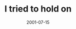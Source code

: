 ---
layout: base.njk
title : 'I tried to hold on' 
view_title : 'I tried to hold on' 
year : '2001' 
date : '2001-07-15' 
img_file : '/drawing/triedtohold.png' 
html_file : 'itriedtohold' 
next_html : 'somethingisunder.html' 
year_order : '151' 
permalink : "title/{{html_file}}.html"
---
